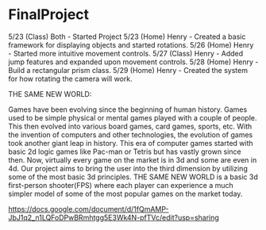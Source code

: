# FinalProject

5/23 (Class) Both - Started Project
5/23 (Home) Henry - Created a basic framework for displaying objects and started rotations.
5/26 (Home) Henry - Started more intuitive movement controls.
5/27 (Class) Henry - Added jump features and expanded upon movement controls.
5/28 (Home) Henry - Build a rectangular prism class.
5/29 (Home) Henry - Created the system for how rotating the camera will work.

THE SAME NEW WORLD:

Games have been evolving since the beginning of human history. Games used to be simple physical or mental games played with a couple of people. This then evolved into various board games, card games, sports, etc. With the invention of computers and other technologies, the evolution of games took another giant leap in history. This era of computer games started with basic 2d logic games like Pac-man or Tetris but has vastly grown since then. Now, virtually every game on the market is in 3d and some are even in 4d. Our project aims to bring the user into the third dimension by utilizing some of the most basic 3d principles. THE SAME NEW WORLD is a basic 3d first-person shooter(FPS) where each player can experience a much simpler model of some of the most popular games on the market today.


https://docs.google.com/document/d/1fQmAMP-JbJ1q2_n1LQFoDPwBRmhtgg5E3Wk4N-pfTVc/edit?usp=sharing
